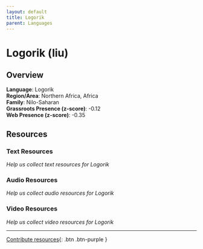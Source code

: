 ```yaml
---
layout: default
title: Logorik
parent: Languages
---
```


# Logorik (liu)

## Overview

**Language**: Logorik  
**Region/Area**: Northern Africa, Africa  
**Family**: Nilo-Saharan  
**Grassroots Presence (z-score)**: -0.12  
**Web Presence (z-score)**: -0.35  

## Resources

### Text Resources
*Help us collect text resources for Logorik*

### Audio Resources
*Help us collect audio resources for Logorik*

### Video Resources
*Help us collect video resources for Logorik*

---

[Contribute resources](https://forms.office.com/e/1SfLJx3u1r){: .btn .btn-purple }
